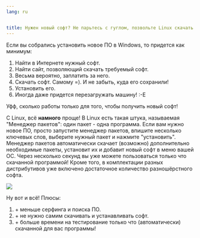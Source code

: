 ```yaml
---
lang: ru


title: Нужен новый софт? Не парьтесь с гуглом, позвольте Linux скачать его.
---
```


Если вы собрались установить новое ПО в Windows, то придется как минимум:

<ol>
<li>Найти в Интернете нужный софт.</li>
<li>Найти сайт, позволяющий скачать требуемый софт.</li>
<li>Весьма вероятно, заплатить за него.</li>
<li>Скачать софт. Самому =). И не забыть, куда его сохранили!</li>
<li>Установить его.</li>
<li>Иногда даже придется перезагружать машину! :-Е</li>
</ol>

Уфф, сколько работы только для того, чтобы получить новый софт!

С Linux, всё <b>намного</b> проще! В Linux есть такая штука, называемая
"Менеджер пакетов": один пакет - одна программа. Если вам нужно новое ПО,
просто запустите менеджер пакетов, впишите несколько ключевых слов,
выберите нужный пакет и нажмите "установить". Менеджер пакетов автоматически
скачает (возможно) дополнительно необходимые пакеты, установит их и добавит
новый софт в меню вашей ОС. Через несколько секунд вы уже можете пользоваться
только что скачанной программой! Кроме того, в комплектации разных дистрибутивов
уже включено достаточное количество разношёрстного софта.

<img src="Images/synaptic.png" />

 Ну вот и всё! Плюсы: 

<ol>
<li>+ меньше серфинга и поиска ПО.</li> 
<li>+ не нужно самим скачивать и устанавливать софт.</li>
<li>+ больше времени на тестирование только что (автоматически) скачанной для вас программы!</li>
</ol>




